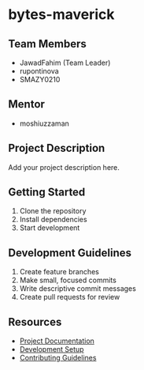 # bytes-maverick

## Team Members
- JawadFahim (Team Leader)
- rupontinova
- SMAZY0210

## Mentor
- moshiuzzaman

## Project Description
Add your project description here.

## Getting Started
1. Clone the repository
2. Install dependencies
3. Start development

## Development Guidelines
1. Create feature branches
2. Make small, focused commits
3. Write descriptive commit messages
4. Create pull requests for review

## Resources
- [Project Documentation](docs/)
- [Development Setup](docs/setup.md)
- [Contributing Guidelines](CONTRIBUTING.md)
